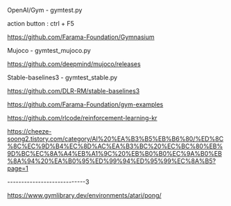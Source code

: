 <install>

OpenAI/Gym - gymtest.py

action button : ctrl + F5

https://github.com/Farama-Foundation/Gymnasium


Mujoco - gymtest_mujoco.py

https://github.com/deepmind/mujoco/releases


Stable-baselines3 - gymtest_stable.py

https://github.com/DLR-RM/stable-baselines3


<my environment>
  
https://github.com/Farama-Foundation/gym-examples

<ReinforceL>
  
https://github.com/rlcode/reinforcement-learning-kr


<blog>
  
https://cheeze-soong2.tistory.com/category/AI%20%EA%B3%B5%EB%B6%80/%ED%8C%8C%EC%9D%B4%EC%8D%AC%EA%B3%BC%20%EC%BC%80%EB%9D%BC%EC%8A%A4%EB%A1%9C%20%EB%B0%B0%EC%9A%B0%EB%8A%94%20%EA%B0%95%ED%99%94%ED%95%99%EC%8A%B5?page=1

----------------------------3

https://www.gymlibrary.dev/environments/atari/pong/
